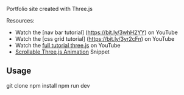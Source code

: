 Portfolio site created with Three.js

Resources:
- Watch the [nav bar tutorial] (https://bit.ly/3whH2YY) on YouTube
- Watch the [css grid tutorial] (https://bit.ly/3yr2cFn) on YouTube
- Watch the [full tutorial three.js](https://youtu.be/Q7AOvWpIVHU) on YouTube
- [Scrollable Three.js Animation](https://fireship.io/snippets/threejs-scrollbar-animation) Snippet


## Usage

git clone <this-repo>
npm install
npm run dev

